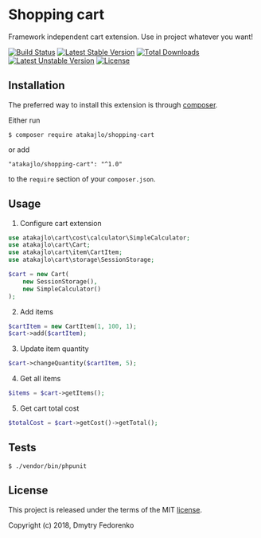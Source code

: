 # Shopping cart

Framework independent cart extension. Use in project whatever you want!

[![Build Status](https://travis-ci.org/atakajlo/shopping-cart.svg?branch=master)](https://travis-ci.org/atakajlo/shopping-cart)
[![Latest Stable Version](https://poser.pugx.org/atakajlo/shopping-cart/v/stable)](https://packagist.org/packages/atakajlo/shopping-cart)
[![Total Downloads](https://poser.pugx.org/atakajlo/shopping-cart/downloads)](https://packagist.org/packages/atakajlo/shopping-cart)
[![Latest Unstable Version](https://poser.pugx.org/atakajlo/shopping-cart/v/unstable)](https://packagist.org/packages/atakajlo/shopping-cart)
[![License](https://poser.pugx.org/atakajlo/shopping-cart/license)](https://packagist.org/packages/atakajlo/shopping-cart)

## Installation

The preferred way to install this extension is through [composer](http://getcomposer.org/download/).

Either run

```
$ composer require atakajlo/shopping-cart
```

or add

```
"atakajlo/shopping-cart": "^1.0"
```

to the `require` section of your `composer.json`. 

## Usage

1. Configure cart extension

```php
use atakajlo\cart\cost\calculator\SimpleCalculator;
use atakajlo\cart\Cart;
use atakajlo\cart\item\CartItem;
use atakajlo\cart\storage\SessionStorage;

$cart = new Cart(
    new SessionStorage(),
    new SimpleCalculator()
);
```

2. Add items

```php
$cartItem = new CartItem(1, 100, 1);
$cart->add($cartItem);
```

3. Update item quantity

```php
$cart->changeQuantity($cartItem, 5);
```

4. Get all items

```php
$items = $cart->getItems();
```

5. Get cart total cost

```php
$totalCost = $cart->getCost()->getTotal();
```

## Tests

```
$ ./vendor/bin/phpunit
```

## License

This project is released under the terms of the MIT [license](LICENSE).

Copyright (c) 2018, Dmytry Fedorenko